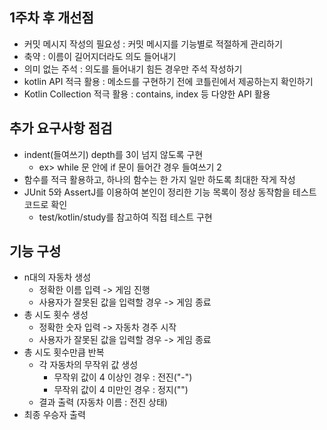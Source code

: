 
## 1주차 후 개선점 
- 커밋 메시지 작성의 필요성 : 커밋 메시지를 기능별로 적절하게 관리하기
- 축약 : 이름이 길어지더라도 의도 들어내기
- 의미 없는 주석 : 의도를 들어내기 힘든 경우만 주석 작성하기
- kotlin API 적극 활용 : 메소드를 구현하기 전에 코틀린에서 제공하는지 확인하기
- Kotlin Collection 적극 활용 : contains, index 등 다양한 API 활용

## 추가 요구사항 점검
- indent(들여쓰기) depth를 3이 넘지 않도록 구현
  - ex> while 문 안에 if 문이 들어간 경우 들여쓰기 2
- 함수를 적극 활용하고, 하나의 함수는 한 가지 일만 하도록 최대한 작게 작성
- JUnit 5와 AssertJ를 이용하여 본인이 정리한 기능 목록이 정상 동작함을 테스트 코드로 확인
  - test/kotlin/study를 참고하여 직접 테스트 구현

## 기능 구성
- n대의 자동차 생성
    - 정확한 이름 입력 -> 게임 진행
    - 사용자가 잘못된 값을 입력할 경우 -> 게임 종료
- 총 시도 횟수 생성
    - 정확한 숫자 입력 -> 자동차 경주 시작
    - 사용자가 잘못된 값을 입력할 경우 -> 게임 종료
- 총 시도 횟수만큼 반복
    - 각 자동차의 무작위 값 생성
        - 무작위 값이 4 이상인 경우 : 전진("-")
        - 무작위 값이 4 미만인 경우 : 정지("")
    - 결과 출력 (자동차 이름 : 전진 상태)
- 최종 우승자 출력